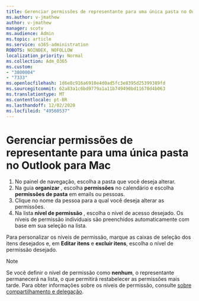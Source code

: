 ```yaml
---
title: Gerenciar permissões de representante para uma única pasta no Outlook para Mac
ms.author: v-jmathew
author: v-jmathew
manager: scotv
ms.audience: Admin
ms.topic: article
ms.service: o365-administration
ROBOTS: NOINDEX, NOFOLLOW
localization_priority: Normal
ms.collection: Adm_O365
ms.custom:
- "3800004"
- "7333"
ms.openlocfilehash: 1d6e8c916a6910e4d0ad5fc3e8395d25399389fd
ms.sourcegitcommit: 62a83a1c6bd9779a1a11b749490bd11670d4b063
ms.translationtype: MT
ms.contentlocale: pt-BR
ms.lasthandoff: 12/02/2020
ms.locfileid: "49560537"
---
```

# <a name="manage-delegate-permissions-for-a-single-folder-in-outlook-for-mac"></a>Gerenciar permissões de representante para uma única pasta no Outlook para Mac

1. No painel de navegação, escolha a pasta que você deseja alterar.
2. Na guia **organizar** , escolha **permissões** no calendário e escolha **permissões de pasta** em emails ou pessoas.
3. Clique no nome da pessoa para a qual você deseja alterar as permissões.
4. Na lista **nível de permissão** , escolha o nível de acesso desejado. Os níveis de permissão individuais são preenchidos automaticamente com base em sua seleção na lista.

Para personalizar os níveis de permissão, marque as caixas de seleção dos itens desejados e, em **Editar itens** e **excluir itens**, escolha o nível de permissão desejado.

> [!NOTE]
> Se você definir o nível de permissão como **nenhum**, o representante permanecerá na lista, o que permitirá restabelecer as permissões mais tarde. Para obter informações sobre os níveis de permissão, consulte [sobre compartilhamento e delegação](https://support.microsoft.com/office/options-for-sharing-and-delegating-folders-in-outlook-for-mac-480d8054-68ce-4150-ba1e-b9b7f2fc4ce5).
